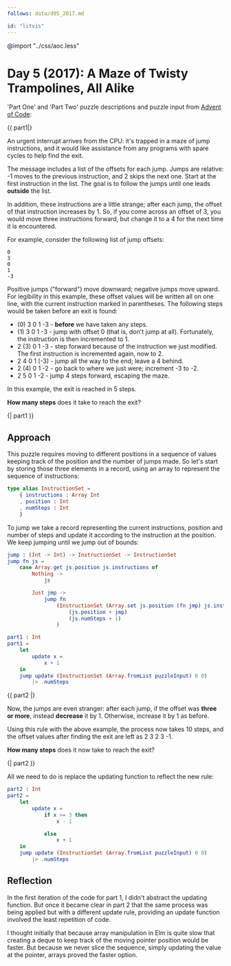 ```yaml
---
follows: data/d05_2017.md

id: "litvis"
---
```


@import "../css/aoc.less"

# Day 5 (2017): A Maze of Twisty Trampolines, All Alike

'Part One' and 'Part Two' puzzle descriptions and puzzle input from [Advent of Code](https://adventofcode.com/2017/day/5):

{( part1|}

An urgent interrupt arrives from the CPU: it's trapped in a maze of jump instructions, and it would like assistance from any programs with spare cycles to help find the exit.

The message includes a list of the offsets for each jump. Jumps are relative: -1 moves to the previous instruction, and 2 skips the next one. Start at the first instruction in the list. The goal is to follow the jumps until one leads **outside** the list.

In addition, these instructions are a little strange; after each jump, the offset of that instruction increases by 1. So, if you come across an offset of 3, you would move three instructions forward, but change it to a 4 for the next time it is encountered.

For example, consider the following list of jump offsets:

    0
    3
    0
    1
    -3

Positive jumps ("forward") move downward; negative jumps move upward. For legibility in this example, these offset values will be written all on one line, with the current instruction marked in parentheses. The following steps would be taken before an exit is found:

- (0) 3 0 1 -3 - **before** we have taken any steps.
- (1) 3 0 1 -3 - jump with offset 0 (that is, don't jump at all). Fortunately, the instruction is then incremented to 1.
- 2 (3) 0 1 -3 - step forward because of the instruction we just modified. The first instruction is incremented again, now to 2.
- 2 4 0 1 (-3) - jump all the way to the end; leave a 4 behind.
- 2 (4) 0 1 -2 - go back to where we just were; increment -3 to -2.
- 2 5 0 1 -2 - jump 4 steps forward, escaping the maze.

In this example, the exit is reached in 5 steps.

**How many steps** does it take to reach the exit?

{| part1 )}

## Approach

This puzzle requires moving to different positions in a sequence of values keeping track of the position and the number of jumps made. So let's start by storing those three elements in a record, using an array to represent the sequence of instructions:

```elm {l}
type alias InstructionSet =
    { instructions : Array Int
    , position : Int
    , numSteps : Int
    }
```

To jump we take a record representing the current instructions, position and number of steps and update it according to the instruction at the position. We keep jumping until we jump out of bounds:

```elm {l}
jump : (Int -> Int) -> InstructionSet -> InstructionSet
jump fn js =
    case Array.get js.position js.instructions of
        Nothing ->
            js

        Just jmp ->
            jump fn
                (InstructionSet (Array.set js.position (fn jmp) js.instructions)
                    (js.position + jmp)
                    (js.numSteps + 1)
                )
```

```elm {l r}
part1 : Int
part1 =
    let
        update x =
            x + 1
    in
    jump update (InstructionSet (Array.fromList puzzleInput) 0 0)
        |> .numSteps
```

{( part2 |}

Now, the jumps are even stranger: after each jump, if the offset was **three or more**, instead **decrease** it by 1. Otherwise, increase it by 1 as before.

Using this rule with the above example, the process now takes 10 steps, and the offset values after finding the exit are left as 2 3 2 3 -1.

**How many steps** does it now take to reach the exit?

{| part2 )}

All we need to do is replace the updating function to reflect the new rule:

```elm {l r}
part2 : Int
part2 =
    let
        update x =
            if x >= 3 then
                x - 1

            else
                x + 1
    in
    jump update (InstructionSet (Array.fromList puzzleInput) 0 0)
        |> .numSteps
```

## Reflection

In the first iteration of the code for part 1, I didn't abstract the updating function. But once it became clear in part 2 that the same process was being applied but with a different update rule, providing an update function involved the least repetition of code.

I thought initially that because array manipulation in Elm is quite slow that creating a deque to keep track of the moving pointer position would be faster. But because we never slice the sequence, simply updating the value at the pointer, arrays proved the faster option.
